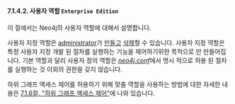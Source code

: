 #### 7.1.4.2. 사용자 역할 <code>Enterprise Edition</code>

<div class="abstract">
	<p>이 절에서는 Neo4j의 사용자 역할에 대해서 설명합니다. 
	</p>
</div>

사용자 지정 역할은 [administrator](/security/authentication-authorization/terminology.md/#administrator)가 [만들고](/security/authentication-authorization/native-user-and-role-management/procedures-for-native-user-and-role-management.md/#user-roles-create-role) [삭제](/security/authentication-authorization/native-user-and-role-management/procedures-for-native-user-and-role-management.md/#user-roles-delete-role)할 수 있습니다. 사용자 지정 역할은 특정 사용자 지정 개발 된 절차를 실행하는 기능을 제어하기위한 목적으로 만 만들어집니다. 기본 역할과 달리 사용자 정의 역할은 [*neo4j.conf*](/configuration/file-locations.md)에서 명시 적으로 허용 된 절차를 실행하는 것 이외의 권한을 갖지 않습니다.

하위 그래프 액세스 제어를 허용하기 위해 맞춤 역할을 사용하는 방법에 대한 자세한 내용은 [7.1.6절, "하위 그래프 액세스 제어"](/security/authentication-authorization/subgraph-access-control.md)에 나와 있습니다.
